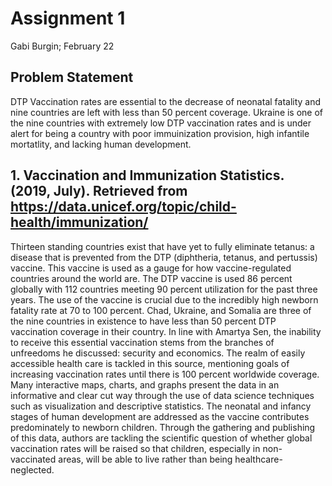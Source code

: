 # Assignment 1

Gabi Burgin; February 22

## Problem Statement

DTP Vaccination rates are essential to the decrease of neonatal fatality and nine countries are left with less than 50 percent coverage. Ukraine is one of the nine countries with extremely low DTP vaccination rates and is under alert for being a country with poor immuinization provision, high infantile mortatlity, and lacking human development.

## 1. Vaccination and Immunization Statistics. (2019, July). Retrieved from https://data.unicef.org/topic/child-health/immunization/

Thirteen standing countries exist that have yet to fully eliminate tetanus: a disease that is prevented from the DTP (diphtheria, tetanus, and pertussis) vaccine. This vaccine is used as a gauge for how vaccine-regulated countries around the world are. The DTP vaccine is used 86 percent globally with 112 countries meeting 90 percent utilization for the past three years. The use of the vaccine is crucial due to the incredibly high newborn fatality rate at 70 to 100 percent. Chad, Ukraine, and Somalia are three of the nine countries in existence to have less than 50 percent DTP vaccination coverage in their country. In line with Amartya Sen, the inability to receive this essential vaccination stems from the branches of unfreedoms he discussed: security and economics. The realm of easily accessible health care is tackled in this source, mentioning goals of increasing vaccination rates until there is 100 percent worldwide coverage. Many interactive maps, charts, and graphs present the data in an informative and clear cut way through the use of data science techniques such as visualization and descriptive statistics. The neonatal and infancy stages of human development are addressed as the vaccine contributes predominately to newborn children. Through the gathering and publishing of this data, authors are tackling the scientific question of whether global vaccination rates will be raised so that children, especially in non-vaccinated areas, will be able to live rather than being healthcare-neglected.
